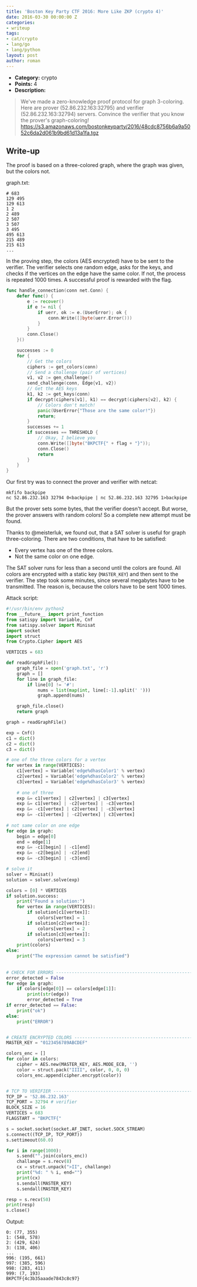 ```yaml
---
title: 'Boston Key Party CTF 2016: More Like ZKP (crypto 4)'
date: 2016-03-30 00:00:00 Z
categories:
- writeup
tags:
- cat/crypto
- lang/go
- lang/python
layout: post
author: roman
---
```


* **Category:** crypto
* **Points:** 4 
* **Description:** 

> We've made a zero-knowledge proof protocol for graph 3-coloring. 
Here are prover (52.86.232.163:32795) and verifier (52.86.232.163:32794) 
servers. 
Convince the verifier that you know the prover's graph-coloring! 
https://s3.amazonaws.com/bostonkeyparty/2016/48cdc8756b6a9a5052c6da2d061b9bd61d13a1fa.tgz

## Write-up

The proof is based on a three-colored graph, where the graph was given,
but the colors not.

graph.txt:

```
# 683
129 495
129 613
1 2
2 489
2 507
3 507
3 495
495 613
215 489
215 613
...
```

In the proving step, the colors (AES encrypted) have to be sent to the 
verifier. The verifier selects one random edge, asks for the keys,
and checks if the vertices on the edge have the same color. 
If not, the process is repeated 1000 times. A successful proof is
rewarded with the flag.

```go
func handle_connection(conn net.Conn) {
    defer func() {
        e := recover()
        if e != nil {
            if uerr, ok := e.(UserError); ok {
                conn.Write([]byte(uerr.Error()))
            }
        }
        conn.Close()
    }()

    successes := 0
    for {
        // Get the colors
        ciphers := get_colors(conn)
        // Send a challenge (pair of vertices)
        v1, v2 := gen_challenge()
        send_challenge(conn, Edge{v1, v2})
        // Get the AES keys
        k1, k2 := get_keys(conn)
        if decrypt(ciphers[v1], k1) == decrypt(ciphers[v2], k2) {
            // Colors don't match!
            panic(UserError{"Those are the same color!"})
            return;
        }
        successes += 1
        if successes == THRESHOLD {
            // Okay, I believe you
            conn.Write([]byte("BKPCTF{" + flag + "}"));
            conn.Close()
            return
        }
    }
}
```

Our first try was to connect the prover and verifier with netcat:

```
mkfifo backpipe
nc 52.86.232.163 32794 0<backpipe | nc 52.86.232.163 32795 1>backpipe
```

But the prover sets some bytes, that the verifier doesn't accept. But
worse, the prover answers with random colors! So a complete new attempt
must be found.

Thanks to @meisterluk, we found out, that a SAT solver is useful for
graph three-coloring. There are two conditions, that have to be
satisfied:

* Every vertex has one of the three colors.
* Not the same color on one edge.

The SAT solver runs for less than a second until the colors are found.
All colors are encrypted with a static key (```MASTER_KEY```) and
then sent to the verifier. The step took some minutes, since several
megabytes have to be transmitted. The reason is, because the colors
have to be sent 1000 times.

Attack script:

```python
#!/usr/bin/env python2
from __future__ import print_function
from satispy import Variable, Cnf
from satispy.solver import Minisat
import socket
import struct
from Crypto.Cipher import AES

VERTICES = 683

def readGraphFile():
    graph_file = open('graph.txt', 'r')
    graph = []
    for line in graph_file:
        if line[0] != '#':
            nums = list(map(int, line[:-1].split(' ')))
            graph.append(nums)

    graph_file.close()
    return graph

graph = readGraphFile()

exp = Cnf()
c1 = dict()
c2 = dict()
c3 = dict()

# one of the three colors for a vertex
for vertex in range(VERTICES):
    c1[vertex] = Variable('edge%dhasColor1' % vertex)
    c2[vertex] = Variable('edge%dhasColor2' % vertex)
    c3[vertex] = Variable('edge%dhasColor3' % vertex)
    
    # one of three
    exp &= c1[vertex] | c2[vertex] | c3[vertex]
    exp &= c1[vertex] | -c2[vertex] | -c3[vertex]
    exp &= -c1[vertex] | c2[vertex] | -c3[vertex]
    exp &= -c1[vertex] | -c2[vertex] | c3[vertex]
    
# not same color on one edge
for edge in graph:
    begin = edge[0]
    end = edge[1]
    exp &= -c1[begin] | -c1[end]
    exp &= -c2[begin] | -c2[end]
    exp &= -c3[begin] | -c3[end]

# solve it
solver = Minisat()
solution = solver.solve(exp)

colors = [0] * VERTICES
if solution.success:
    print("Found a solution:")
    for vertex in range(VERTICES):
        if solution[c1[vertex]]:
            colors[vertex] = 1
        if solution[c2[vertex]]:
            colors[vertex] = 2
        if solution[c3[vertex]]:
            colors[vertex] = 3
    print(colors)
else:
    print("The expression cannot be satisfied")
    
    
# CHECK FOR ERRORS -----------------------------------------------------
error_detected = False
for edge in graph:
    if colors[edge[0]] == colors[edge[1]]:
        print(str(edge))
        error_detected = True
if error_detected == False:
    print("ok")
else:
    print("ERROR")


# CREATE ENCRYPTED COLORS ----------------------------------------------
MASTER_KEY = "0123456789ABCDEF"

colors_enc = []
for color in colors:
    cipher = AES.new(MASTER_KEY, AES.MODE_ECB, '')
    color = struct.pack("IIII", color, 0, 0, 0)
    colors_enc.append(cipher.encrypt(color))


# TCP TO VERIFIER ------------------------------------------------------
TCP_IP = '52.86.232.163'
TCP_PORT = 32794 # verifier
BLOCK_SIZE = 16
VERTICES = 683
FLAGSTART = "BKPCTF{"

s = socket.socket(socket.AF_INET, socket.SOCK_STREAM)
s.connect((TCP_IP, TCP_PORT))
s.settimeout(60.0)

for i in range(1000):
    s.send("".join(colors_enc))
    challange = s.recv(8)
    cx = struct.unpack(">II", challange)
    print("%d: " % i, end="")
    print(cx)
    s.sendall(MASTER_KEY)
    s.sendall(MASTER_KEY)

resp = s.recv(50)
print(resp)
s.close()
```

Output:

```
0: (77, 355)
1: (548, 578)
2: (429, 624)
3: (138, 406)
...
996: (195, 661)
997: (385, 596)
998: (283, 411)
999: (7, 193)
BKPCTF{4c3b35aaade7843c8c97}
```
